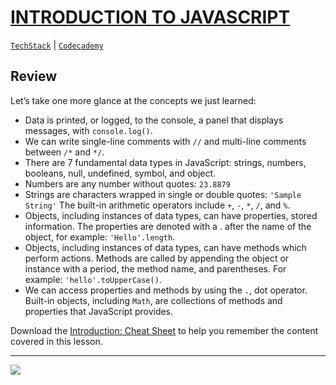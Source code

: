 # [INTRODUCTION TO JAVASCRIPT](https://drive.google.com/drive/folders/18ynjjWfdaqXFLP_-1XwtXsfDGzxa8NGD?usp=sharing)<br>
[`TechStack`](https://techstack.surge.sh) | [`Codecademy`](http://ssqt.co/mQfpbL0)

## Review

Let’s take one more glance at the concepts we just learned:
- Data is printed, or logged, to the console, a panel that displays messages, with `console.log()`.
- We can write single-line comments with `//` and multi-line comments between `/*` and `*/`.
- There are 7 fundamental data types in JavaScript: strings, numbers, booleans, null, undefined, symbol, and object.
- Numbers are any number without quotes: `23.8879`
- Strings are characters wrapped in single or double quotes: `'Sample String'`
The built-in arithmetic operators include `+`, `-`, `*`, `/`, and `%`.
- Objects, including instances of data types, can have properties, stored information. The properties are denoted with a . after the name of the object, for example: `'Hello'.length`.
- Objects, including instances of data types, can have methods which perform actions. Methods are called by appending the object or instance with a period, the method name, and parentheses. For example: `'hello'.toUpperCase()`.
- We can access properties and methods by using the `.`, dot operator.
Built-in objects, including `Math`, are collections of methods and properties that JavaScript provides.

Download the [Introduction: Cheat Sheet](https://www.codecademy.com/learn/introduction-to-javascript/modules/learn-javascript-introduction/reference) to help you remember the content covered in this lesson.

--------------------------------------------------------------------------------

<p text-align: center>
  <a href="https://drive.google.com/drive/folders/18ynjjWfdaqXFLP_-1XwtXsfDGzxa8NGD?usp=sharing"><img src="https://s3.amazonaws.com/codecademy-content/courses/learn-javascript-introduction-introduction-to-javascript/JS_graphic.svg" /></a>
</p>
